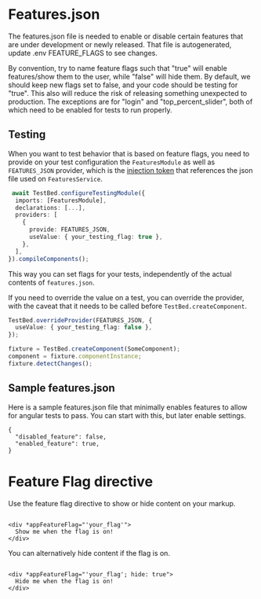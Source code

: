 # Features.json

The features.json file is needed to enable or disable certain features that are
under development or newly released. That file is autogenerated, update .env FEATURE_FLAGS to see changes.

By convention, try to name feature flags such that "true" will enable features/show them to the user, while "false" will hide them. By default, we
should keep new flags
set to false, and your code should be testing for "true". This also will
reduce the risk of releasing something unexpected to production.
The exceptions are for "login" and "top_percent_slider", both of which need to
be enabled for tests to run properly.

## Testing

When you want to test behavior that is based on feature flags, you need to provide on your test configuration the `FeaturesModule` as well
as `FEATURES_JSON` provider, which is the [injection token](https://angular.io/guide/dependency-injection-in-action) that references the json file
used on `FeaturesService`.

```typescript
 await TestBed.configureTestingModule({
  imports: [FeaturesModule],
  declarations: [...],
  providers: [
    {
      provide: FEATURES_JSON,
      useValue: { your_testing_flag: true },
    },
  ],
}).compileComponents();
```

This way you can set flags for your tests, independently of the actual contents of `features.json`.

If you need to override the value on a test, you can override the provider, with the caveat that it needs to be called
before `TestBed.createComponent`.

```typescript
TestBed.overrideProvider(FEATURES_JSON, {
  useValue: { your_testing_flag: false },
});

fixture = TestBed.createComponent(SomeComponent);
component = fixture.componentInstance;
fixture.detectChanges();

```

## Sample features.json

Here is a sample features.json file that minimally enables features to allow
for angular tests to pass. You can start with this, but later enable settings.

```
{
  "disabled_feature": false,
  "enabled_feature": true,
}
```

# Feature Flag directive

Use the feature flag directive to show or hide content on your markup.

```angular2html

<div *appFeatureFlag="'your_flag'">
  Show me when the flag is on!
</div>
```

You can alternatively hide content if the flag is on.

```angular2html

<div *appFeatureFlag="'your_flag'; hide: true">
  Hide me when the flag is on!
</div>
```
